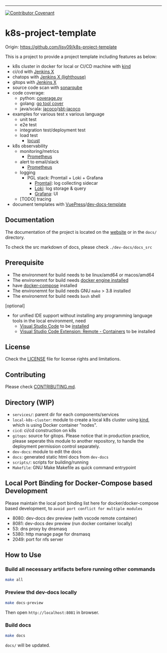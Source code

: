 [Jenkins X]: https://jenkins-x.io/
[lighthouse]: https://github.com/jenkins-x/lighthouse
[sonarqube]: https://github.com/SonarSource/sonarqube
[coverage.py]: https://github.com/nedbat/coveragepy
[go tool cover]: https://golang.org/cmd/cover/
[jacoco]: https://www.eclemma.org/jacoco/
[sbt-jacoco]: https://www.scala-sbt.org/sbt-jacoco/
[kind]: https://kind.sigs.k8s.io/
[locust]: https://locust.io/
[dev-docs-template]: https://github.com/lisy09/dev-docs-template
[VuePress]: https://vuepress.vuejs.org/
[vscode]: https://code.visualstudio.com/
[install vscode]: https://code.visualstudio.com/docs/setup/setup-overview
[vscode remote container]: https://marketplace.visualstudio.com/items?itemName=ms-vscode-remote.remote-containers
[Promtail]: https://grafana.com/docs/loki/latest/clients/promtail/
[Loki]: https://grafana.com/oss/loki/
[Grafana]: https://grafana.com/grafana/
[Prometheus]: https://prometheus.io/

---
[![Contributor Covenant](https://img.shields.io/badge/Contributor%20Covenant-v2.0%20adopted-ff69b4.svg)](meta/CODE_OF_CONDUCT.md)

# k8s-project-template

Origin: https://github.com/lisy09/k8s-project-template

This is a project to provide a project template including features as below:
- k8s cluster in docker for local or CI/CD machine with [kind][kind]
- ci/cd with [Jenkins X][Jenkins X]
- chatops with [Jenkins X (lighthouse)][lighthouse]
- gitops with [Jenkins X][Jenkins X]
- source code scan with [sonarqube][sonarqube]
- code coverage:
  - python: [coverage.py][coverage.py]
  - golang: [go tool cover][go tool cover]
  - java/scala: [jacoco][jacoco]/[sbt-jacoco][sbt-jacoco]
- examples for various test x various language
  - unit test
  - e2e test
  - integration test/deployment test
  - load test 
    - [locust][locust]
- k8s observability
  - monitoring/metrics
    - [Prometheus][Prometheus]
  - alert to email/slack
    - [Prometheus][Prometheus]
  - logging
    - PGL stack: Promtail + Loki + Grafana
      - [Promtail][Promtail]: log collecting sidecar
      - [Loki][Loki]: log storage & query
      - [Grafana][Grafana]: UI
  - [TODO] tracing
- document templates with [VuePress][VuePress]/[dev-docs-template][dev-docs-template]

## Documentation

The documentation of the project is located on the [website]() or in the `docs/` directory.

To check the src markdown of docs, please check `./dev-docs/docs_src`

## Prerequisite

- The environment for build needs to be linux/amd64 or macos/amd64
- The environemnt for build needs [docker engine installed](https://docs.docker.com/engine/install/)
- have [docker-compose](https://docs.docker.com/compose/install/) installed
- The environemnt for build needs GNU `make` > 3.8 installed
- The environemnt for build needs `bash` shell

[optional]
- for unified IDE support without installing any programming language tools in the local environment, need 
  - [Visual Studio Code][vscode] to be [installed][install vscode]
  - [Visual Studio Code Extension: Remote - Containers][vscode remote container] to be installed

## License
Check the [LICENSE](LICENSE.md) file for license rights and limitations.

## Contributing

Please check [CONTRIBUTING.md](meta/CONTRIBUTING.md).

## Directory (WIP)

- `services/`: parent dir for each components/services
- `local-k8s-cluster`: module to create a local k8s cluster using [kind][kind], which is using Docker container "nodes".
- `cicd`: ci/cd construction on k8s
- `gitops`: source for gitops. Please notice that in production practice, please seperate this module to another repository, to handle the deployment permission control separately.
- `dev-docs`: module to edit the docs
- `docs`: generated static html docs from `dev-docs`
- `scripts/`: scripts for building/running
- `Makefile`: GNU Make Makefile as quick command entrypoint

## Local Port Binding for Docker-Compose based Development

Please maintain the local port binding list here for docker/docker-compose based development, to `avoid port conflict for multiple modules` 

- 8080: dev-docs dev preview (with vscode remote container)
- 8081: dev-docs dev preview (run docker container locally)
- 53: dns proxy by dnsmasq
- 5380: http manage page for dnsmasq
- 2049: port for nfs server

## How to Use

### Build all necessary artifacts before running other commands

```bash
make all
```

### Preview thd dev-docs locally

```bash
make docs-preview
```

Then open `http://localhost:8081` in browser.

### Build docs

```bash
make docs
```

`docs/` will be updated.